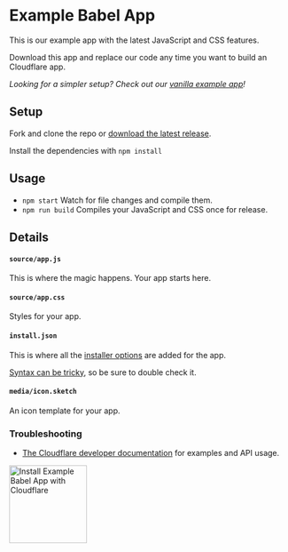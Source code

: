 # Example Babel App

This is our example app with the latest JavaScript and CSS features.

Download this app and replace our code any time you want to build an Cloudflare app.

_Looking for a simpler setup? Check out our [vanilla example app](https://github.com/CloudflareApps/ExampleApp)!_

## Setup

Fork and clone the repo or <a href="https://github.com/CloudflareApps/ExampleBabelApp/releases/latest" >download the latest release</a>.

Install the dependencies with `npm install`

## Usage

* `npm start` Watch for file changes and compile them.
* `npm run build` Compiles your JavaScript and CSS once for release.

## Details

#### `source/app.js`

This is where the magic happens. Your app starts here.

#### `source/app.css`

Styles for your app.

#### `install.json`

This is where all the <a href="https://www.cloudflare.com/apps/developer/docs/install-json">installer options</a> are added for the app.

<a href="http://install.json.is/">Syntax can be tricky</a>, so be sure to double check it.

#### `media/icon.sketch`

An icon template for your app.

### Troubleshooting

- <a href="https://www.cloudflare.com/apps/developer/docs/getting-started">The Cloudflare developer documentation</a> for examples and API usage.

<a href="https://https://www.cloudflare.com/apps/example-babel-app/install?source=button">
  <img
    src="https://install.eager.io/install-button.png"
    alt="Install Example Babel App with Cloudflare"
    border="0"
    width="140">
</a>
